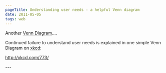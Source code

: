 ```yaml
---
pageTitle: Understanding user needs - a helpful Venn diagram
date: 2011-05-05
tags: web
---
```

<p>Another <a title="Internet Privacy – A Helpful Venn Diagram" href="/posts/2010/internet-privacy-a-helpful-venn-diagram/">Venn Diagram</a>....</p>
<p>Continued failure to understand user needs is explained in one simple Venn Diagram on <a href="http://xkcd.com/">xkcd</a>:</p>
<p><a title="Understanding user needs Venn diagram" href="http://xkcd.com/773/">http://xkcd.com/773/</a></p>
---
